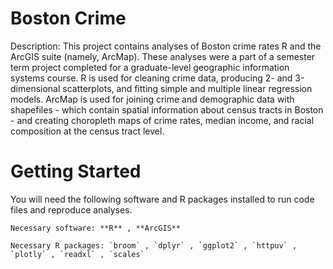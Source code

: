 # Boston Crime 

Description: This project contains analyses of Boston crime rates R and the ArcGIS suite (namely, ArcMap). These analyses were a part of a semester term project completed for a graduate-level geographic information systems course. R is used for cleaning crime data, producing 2- and 3-dimensional scatterplots, and fitting simple and multiple linear regression models. ArcMap is used for joining crime and demographic data with shapefiles - which contain spatial information about census tracts in Boston - and creating choropleth maps of crime rates, median income, and racial composition at the census tract level.

# Getting Started
You will need the following software and R packages installed to run code files and reproduce analyses.

    Necessary software: **R** , **ArcGIS**

    Necessary R packages: `broom` , `dplyr` , `ggplot2` , `httpuv` , `plotly` , `readxl` , `scales` 

